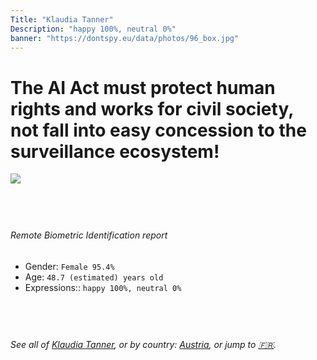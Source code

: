 ```yaml
---
Title: "Klaudia Tanner"
Description: "happy 100%, neutral 0%"
banner: "https://dontspy.eu/data/photos/96_box.jpg"
---
```


# The AI Act must protect human rights and works for civil society, not fall into easy concession to the surveillance ecosystem!

<link rel="stylesheet" type="text/css" href="/css/blog.css" />

<div class="is-fake" hidden>

_This is a **fake picture**_, we collect these anyway [because the AI Act](why-deepfake) negotiation moves in a way that would create more mess in our lives! for a longer explanation, read [The Dual Threat: How Losing the Biometric Battle Fuels Deepfake Proliferation](/blog/the-dual-threat-how-losing-the-biometric-battle-fuels-deepfake-proliferation/)

</div>

<!-- <img src="https://dontspy.eu/data/photos/54_box.jpg" /> -->
<img src="https://dontspy.eu/data/photos/96_box.jpg" />

## <br>

###### Remote Biometric Identification report

* <span class="label">Gender:</span> `Female 95.4%`
* <span class="label">Age:</span> `48.7 (estimated) years old`
* <span class="label">Expressions::</span> `happy 100%, neutral 0%`

## <br>

###### See all of [Klaudia Tanner](/policymaker#Klaudia%20Tanner), or by country: [Austria](/country#Austria), or jump to [🇫🇷](/x/114).

## <br>